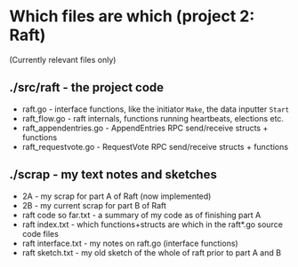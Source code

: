 # Which files are which (project 2: Raft)
(Currently relevant files only)

## ./src/raft - the project code
* raft.go - interface functions, like the initiator `Make`, the data inputter `Start`
* raft_flow.go - raft internals, functions running heartbeats, elections etc.
* raft_appendentries.go - AppendEntries RPC send/receive structs + functions
* raft_requestvote.go - RequestVote RPC send/receive structs + functions

## ./scrap - my text notes and sketches
* 2A - my scrap for part A of Raft (now implemented)
* 2B - my current scrap for part B of Raft
* raft code so far.txt - a summary of my code as of finishing part A
* raft index.txt - which functions+structs are which in the raft*.go source code files
* raft interface.txt - my notes on raft.go (interface functions)
* raft sketch.txt - my old sketch of the whole of raft prior to part A and B
